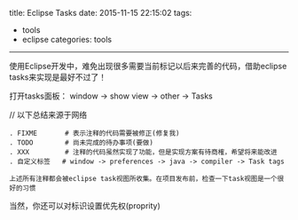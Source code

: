 title: Eclipse Tasks
date: 2015-11-15 22:15:02
tags:
  - tools
  - eclipse
categories: tools
---

使用Eclipse开发中，难免出现很多需要当前标记以后来完善的代码，借助eclipse tasks来实现是最好不过了！

打开tasks面板： window -> show view -> other -> Tasks

// 以下总结来源于网络

    . FIXME       # 表示注释的代码需要被修正(修复我)
    . TODO        # 尚未完成的待办事项(要做)
    . XXX         # 注释的代码虽然实现了功能，但是实现方案有待商榷，希望将来能改进
    . 自定义标签   # window -> preferences -> java -> compiler -> Task tags

    上述所有注释都会被eclipse task视图所收集。在项目发布前，检查一下task视图是一个很好的习惯

当然，你还可以对标识设置优先权(proprity)